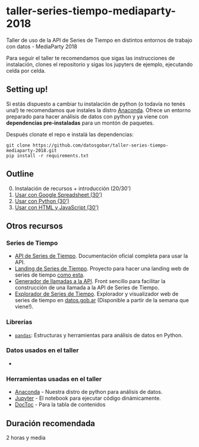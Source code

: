 # taller-series-tiempo-mediaparty-2018
Taller de uso de la API de Series de Tiempo en distintos entornos de trabajo con datos - MediaParty 2018

Para seguir el taller te recomendamos que sigas las instrucciones de instalación, clones el repositorio y sigas los jupyters de ejemplo, ejecutando celda por celda.

## Setting up!

Si estás dispuesto a cambiar tu instalación de python (o todavía no tenés una!) te recomendamos que instales la distro [Anaconda](https://www.continuum.io/downloads). Ofrece un entorno preparado para hacer análisis de datos con python y ya viene con **dependencias pre-instaladas** para un montón de paquetes.

Después clonate el repo e instalá las dependencias:

```
git clone https://github.com/datosgobar/taller-series-tiempo-mediaparty-2018.git
pip install -r requirements.txt
```

## Outline

0. Instalación de recursos + introducción (20/30')
1. [Usar con Google Spreadsheet (30')](1%20-%20Usar%20con%20Google%20Spreadsheet.md)
2. [Usar con Python (30')](2%20-%20Usar%20con%20Python.ipynb)
3. [Usar con HTML y JavaScript (30')](3%20-%20Usar%20con%20HTML%20y%20JavaScript.md)

## Otros recursos

### Series de Tiempo

* [API de Series de Tiempo](http://apis.datos.gob.ar/series/). Documentación oficial completa para usar la API.
* [Landing de Series de Tiempo](https://github.com/datosgobar/series-tiempo-ar-landing). Proyecto para hacer una landing web de series de tiempo [como esta](https://datosgobar.github.io/series-tiempo-ar-landing/).
* [Generador de llamadas a la API](https://datosgobar.github.io/series-tiempo-ar-call-generator/). Front sencillo para facilitar la construcción de una llamada a la API de Series de Tiempo.
* [Explorador de Series de Tiempo](http://datos.gob.ar/series/api). Explorador y visualizador web de series de tiempo en [datos.gob.ar](http://datos.gob.ar/) (Disponible a partir de la semana que viene!).

### Librerías

* [`pandas`](http://pandas.pydata.org/): Estructuras y herramientas para análisis de datos en Python.

### Datos usados en el taller

* 

### Herramientas usadas en el taller

* [Anaconda](https://www.continuum.io/downloads) - Nuestra distro de python para análisis de datos.
* [Jupyter](http://jupyter.org/) - El notebook para ejecutar código dinámicamente.
* [DocToc](https://github.com/thlorenz/doctoc) - Para la tabla de contenidos

## Duración recomendada

2 horas y media
